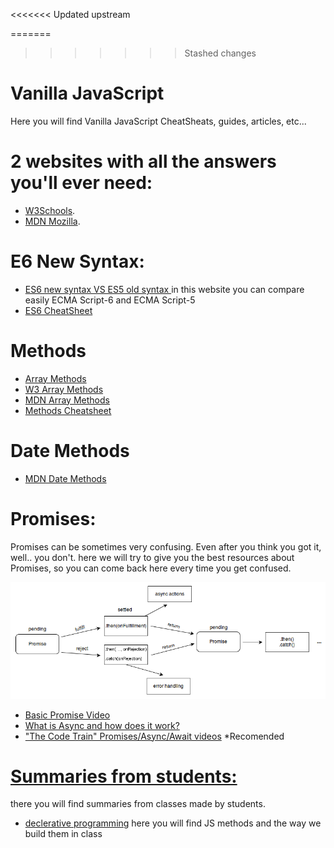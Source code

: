 <<<<<<< Updated upstream
<!-- press ctrl+K then V to open a preview of the MarkDown file  -->
=======
>>>>>>> Stashed changes
# Vanilla JavaScript 
Here you will find Vanilla JavaScript CheatSheats, guides, articles, etc...

# 2 websites with all the answers you'll ever need:

* [W3Schools](https://www.w3schools.com/js).
* [MDN Mozilla](https://developer.mozilla.org/en-US/docs/Web/JavaScript).

# E6 New Syntax:
* [ES6 new syntax VS ES5 old syntax ](http://es6-features.org/#StatementBodies) in this website you can compare easily ECMA Script-6 and ECMA Script-5
* [ES6 CheatSheet](ES6-cheatSheet.pdf)

# Methods
* [Array Methods](https://www.shortcutfoo.com/app/dojos/javascript-arrays/cheatsheet)
* [W3 Array Methods](https://www.w3schools.com/jsref/jsref_obj_array.asp)
* [MDN Array Methods](https://developer.mozilla.org/en-US/docs/Web/JavaScript/Reference/Global_Objects/Array)
* [Methods Cheatsheet](JS-Object-cheatsheet.png)

# Date Methods
* [MDN Date Methods](https://developer.mozilla.org/en-US/docs/Web/JavaScript/Reference/Global_Objects/Date)

# Promises:
Promises can be sometimes very confusing. Even after you think you got it, well.. you don't.
here we will try to give you the best resources about Promises, so you can come back here every time you get confused.

![how promises work?](promises.png)

* [Basic Promise Video](https://www.youtube.com/watch?v=DHvZLI7Db8E)
* [What is Async and how does it work?](https://www.youtube.com/watch?v=_8gHHBlbziw)
* ["The Code Train" Promises/Async/Await videos](https://www.youtube.com/watch?v=QO4NXhWo_NM&list=PLRqwX-V7Uu6bKLPQvPRNNE65kBL62mVfx) *Recomended


# [Summaries from students:](Summaries-from-students)
there you will find summaries from classes made by students.

* [declerative programming](./Summaries-from-students/declerative-programming.js)
here you will find JS methods and the way we build them in class